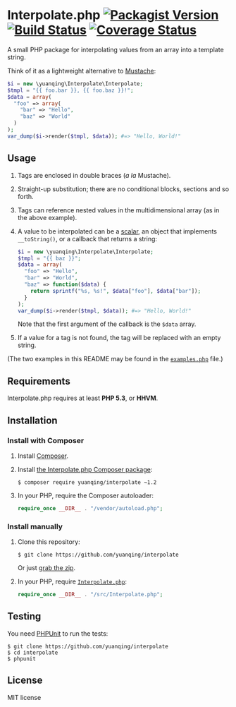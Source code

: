 # Interpolate.php [![Packagist Version](http://img.shields.io/packagist/v/yuanqing/interpolate.svg)](https://packagist.org/packages/yuanqing/interpolate) [![Build Status](https://img.shields.io/travis/yuanqing/interpolate.svg)](https://travis-ci.org/yuanqing/interpolate) [![Coverage Status](https://img.shields.io/coveralls/yuanqing/interpolate.svg)](https://coveralls.io/r/yuanqing/interpolate)

A small PHP package for interpolating values from an array into a template string.

Think of it as a lightweight alternative to [Mustache](https://github.com/bobthecow/mustache.php):

```php
$i = new \yuanqing\Interpolate\Interpolate;
$tmpl = "{{ foo.bar }}, {{ foo.baz }}!";
$data = array(
  "foo" => array(
    "bar" => "Hello",
    "baz" => "World"
  )
);
var_dump($i->render($tmpl, $data)); #=> "Hello, World!"
```

## Usage

1. Tags are enclosed in double braces (*a la* Mustache).

2. Straight-up substitution; there are no conditional blocks, sections and so forth.

3. Tags can reference nested values in the multidimensional array (as in the above example).

4. A value to be interpolated can be a [scalar](http://php.net/manual/en/function.is-scalar.php), an object that implements `__toString()`, or a callback that returns a string:

    ```php
    $i = new \yuanqing\Interpolate\Interpolate;
    $tmpl = "{{ baz }}";
    $data = array(
      "foo" => "Hello",
      "bar" => "World",
      "baz" => function($data) {
        return sprintf("%s, %s!", $data["foo"], $data["bar"]);
      }
    );
    var_dump($i->render($tmpl, $data)); #=> "Hello, World!"
    ```

    Note that the first argument of the callback is the `$data` array.

5. If a value for a tag is not found, the tag will be replaced with an empty string.

(The two examples in this README may be found in the [`examples.php`](https://github.com/yuanqing/interpolate/blob/master/examples.php) file.)

## Requirements

Interpolate.php requires at least **PHP 5.3**, or **HHVM**.

## Installation

### Install with Composer

1. Install [Composer](http://getcomposer.org/).

2. Install [the Interpolate.php Composer package](https://packagist.org/packages/yuanqing/interpolate):

    ```
    $ composer require yuanqing/interpolate ~1.2
    ```

3. In your PHP, require the Composer autoloader:

    ```php
    require_once __DIR__ . "/vendor/autoload.php";
    ```

### Install manually

1. Clone this repository:

    ```
    $ git clone https://github.com/yuanqing/interpolate
    ```

    Or just [grab the zip](https://github.com/yuanqing/interpolate/archive/master.zip).

2. In your PHP, require [`Interpolate.php`](https://github.com/yuanqing/interpolate/blob/master/src/Interpolate.php):

    ```php
    require_once __DIR__ . "/src/Interpolate.php";
    ```

## Testing

You need [PHPUnit](http://phpunit.de/) to run the tests:

```
$ git clone https://github.com/yuanqing/interpolate
$ cd interpolate
$ phpunit
```

## License

MIT license
